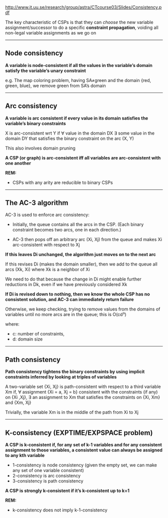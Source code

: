 http://www.it.uu.se/research/group/astra/CTcourse03/Slides/Consistency.pdf

The key characteristic of CSPs is that they can *choose* the new variable assignment/successor to do a specific **constraint propagation**, voiding all non-legal variable assignments as we go on

-----

## Node consistency

**A variable is node-consistent if all the values in the variable’s domain satisfy the variable’s unary constraint**

e.g. The map coloring problem, having SA≠green and the domain {red, green, blue}, we remove green from SA’s domain

------------

## Arc consistency

**A variable is arc consistent if every value in its domain satisfies the variable’s binary constraints**

X is arc-consistent wrt Y if ∀ value in the domain DX ∃ some value in the domain DY that satisfies the binary constraint on the arc (X, Y)

This also involves domain pruning

**A CSP (or graph) is arc-consistent iff all variables are arc-consistent with one another**

**REM:**

- CSPs with any arity are reducible to binary CSPs

--------

## The AC-3 algorithm

AC-3 is used to enforce arc consistency:

- Initially, the queue contains all the arcs in the CSP. (Each binary constraint becomes two arcs, one in each direction.) 

- AC-3 then pops off an arbitrary arc (Xi, Xj) from the queue and makes Xi arc-consistent with respect to Xj

**If this leaves Di unchanged, the algorithm just moves on to the next arc**

If this revises Di (makes the domain smaller), then we add to the queue all arcs (Xk, Xi) where Xk is a neighbor of Xi

We need to do that because the change in Di might enable further reductions in Dk, even if we have previously considered Xk

**If Di is revised down to nothing, then we know the whole CSP has no consistent solution, and AC-3 can immediately return failure**

Otherwise, we keep checking, trying to remove values from the domains of variables until no more arcs are in the queue; this is O(cd³)

where: 
- c: number of constraints, 
- d: domain size

-----------

## Path consistency 

**Path consistency tightens the binary constraints by using implicit constraints inferred by looking at triples of variables**

A two-variable set {Xi, Xj} is path-consistent with respect to a third variable Xm if, ∀ assignment {Xi = a, Xj = b} consistent with the constraints (if any) on {Xi ,Xj}, ∃ an assignment to Xm that satisfies the constraints on {Xi, Xm} and {Xm, Xj}

Trivially, the variable Xm is in the middle of the path from Xi to Xj

----
## K-consistency (EXPTIME/EXPSPACE problem)

**A CSP is k-consistent if, for any set of k-1 variables and for any consistent assignment to those variables, a consistent value can always be assigned to any kth variable** 

- 1-consistency is node consistency (given the empty set, we can make any set of one variable consistent)
- 2-consistency is arc consistency
- 3-consistency is path consistency

**A CSP is strongly k-consistent if it’s k-consistent up to k=1**

**REM:**
- k-consistency does not imply k-1-consistency
